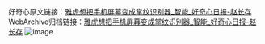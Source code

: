 好奇心原文链接：[雅虎想把手机屏幕变成掌纹识别器_智能_好奇心日报-赵长存](https://www.qdaily.com/articles/8936.html)
WebArchive归档链接：[雅虎想把手机屏幕变成掌纹识别器_智能_好奇心日报-赵长存](http://web.archive.org/web/20190623153618/https://www.qdaily.com/articles/8936.html)
![image](http://ww3.sinaimg.cn/large/007d5XDply1g3ve07a6g0j30u02ya1kx)
